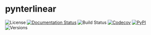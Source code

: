 # pynterlinear

![License](https://img.shields.io/github/license/fmatter/pynterlinear)
[![Documentation Status](https://readthedocs.org/projects/pynterlinear/badge/?version=latest)](https://pynterlinear.readthedocs.io/en/latest/?badge=latest)
![Build Status](https://img.shields.io/github/workflow/status/fmatter/pynterlinear/tests)
[![Codecov](https://img.shields.io/codecov/c/github/fmatter/pynterlinear)](https://app.codecov.io/gh/fmatter/pynterlinear/)
[![PyPI](https://img.shields.io/pypi/v/pynterlinear.svg)](https://pypi.org/project/pynterlinear)
![Versions](https://img.shields.io/pypi/pyversions/pynterlinear)